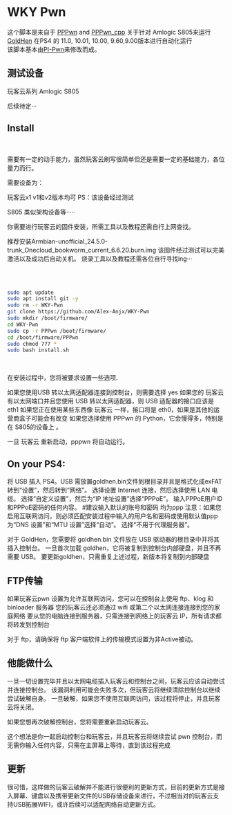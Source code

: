 # WKY Pwn

这个脚本是来自于 <a href=https://github.com/TheOfficialFloW/PPPwn>PPPwn</a> and <a href=https://github.com/xfangfang/PPPwn_cpp>PPPwn_cpp</a> 关于针对 Amlogic S805来运行 <a href=https://github.com/GoldHEN/GoldHEN>GoldHen</a> 在PS4 的 11.0, 10.01, 10.00, 9.60,9.00版本进行自动化运行<br>
该脚本基本由[PI-Pwn](https://github.com/stooged/PI-Pwn)来修改而成。


## 测试设备

玩客云系列 Amlogic S805

后续待定···




## Install
<br>

需要有一定的动手能力，虽然玩客云刷写很简单但还是需要一定的基础能力，各位量力而行。

需要设备为： 

玩客云x1  v1和v2版本均可   PS：该设备经过测试

S805 类似架构设备等·····


你需要进行玩客云的固件安装，所需工具以及教程还需自行上网查找。<br>

推荐安装Armbian-unofficial_24.5.0-trunk_Onecloud_bookworm_current_6.6.20.burn.img
该固件经过测试可以完美激活以及成功后自动关机。
烧录工具以及教程还需各位自行寻找ing···



<br>

<br>

```sh
sudo apt update
sudo apt install git -y
sudo rm -r WKY-Pwn
git clone https://github.com/Alex-Anjx/WKY-Pwn 
sudo mkdir /boot/firmware/
cd WKY-Pwn
sudo cp -r PPPwn /boot/firmware/
cd /boot/firmware/PPPwn
sudo chmod 777 *
sudo bash install.sh
```
<br>

在安装过程中，您将被要求设置一些选项.<br>

如果您使用USB 转以太网适配器连接到控制台，则需要选择 yes
如果您的 玩客云 有以太网端口并且您使用 USB 转以太网适配器，则 USB 适配器的接口应该是 eth1
如果您正在使用某些东西像 玩客云 一样，接口将是 eth0，如果是其他的运营商盒子可能会有改变
如果您选择使用 PPPwn 的 Python，它会慢得多，特别是在 S805的设备上 。

一旦 玩客云 重新启动，pppwn 将自动运行。


## On your PS4:<br>

将 USB 插入 PS4。USB 需放置goldhen.bin文件到根目录并且是格式化成exFAT
转到“设置”，然后转到“网络”。
选择设置 Internet 连接，然后选择使用 LAN 电缆。
选择“自定义设置”，然后为“IP 地址设置”选择“PPPoE”。
输入PPPoE用户ID和PPPoE密码的任何内容。  #建议输入默认的账号和密码 均为ppp
注意：如果您启用互联网访问，则必须匹配安装过程中输入的用户名和密码或使用默认值ppp
为“DNS 设置”和“MTU 设置”选择“自动”。
选择“不用于代理服务器”。

对于 GoldHen，您需要将 goldhen.bin 文件放在 USB 驱动器的根目录中并将其插入控制台。
一旦首次加载 goldhen，它将被复制到控制台内部硬盘，并且不再需要 USB。
要更新goldhen，只需重复上述过程，新版本将复制到内部硬盘

## FTP传输

如果玩客云pwn 设置为允许互联网访问，您可以在控制台上使用 ftp、klog 和 binloader 服务器
您的玩客云还必须通过 wifi 或第二个以太网连接连接到您的家庭网络
要从您的电脑连接到服务器，只需连接到网络上的玩客云 IP，所有请求都将转发到控制台

对于 ftp，请确保将 ftp 客户端软件上的传输模式设置为非Active被动。



## 他能做什么

一旦一切设置完毕并且以太网电缆插入玩客云和控制台之间，玩客云应该自动尝试并连接控制台。
该漏洞利用可能会失败多次，但玩客云将继续清除控制台以继续尝试破解自身。
一旦破解，如果您不使用互联网访问，该过程将停止，并且玩客云将关闭。

如果您想再次破解控制台，您将需要重新启动玩客云。

这个想法是你一起启动控制台和玩客云，并且玩客云将继续尝试 pwn 控制台，而无需你输入任何内容，只需在主屏幕上等待，直到该过程完成
## 更新

很可惜，这样做的玩客云破解并不能进行很便利的更新方式，目前的更新方式是接入屏幕、键盘以及携带更新文件的USB存储设备来进行，不过相当对的玩客云支持USB拓展WIFI，或许后续可以适配网络自动更新方式。

